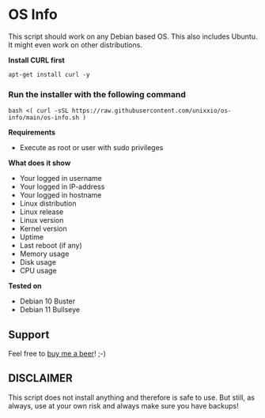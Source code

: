 # OS Info

This script should work on any Debian based OS. This also includes Ubuntu. It might even work on other distributions.

**Install CURL first**
```
apt-get install curl -y
```

### Run the installer with the following command
```
bash <( curl -sSL https://raw.githubusercontent.com/unixxio/os-info/main/os-info.sh )
```

**Requirements**
* Execute as root or user with sudo privileges

**What does it show**
* Your logged in username
* Your logged in IP-address
* Your logged in hostname
* Linux distribution
* Linux release
* Linux version
* Kernel version
* Uptime
* Last reboot (if any)
* Memory usage
* Disk usage
* CPU usage

**Tested on**
* Debian 10 Buster
* Debian 11 Bullseye

## Support
Feel free to [buy me a beer](https://paypal.me/sonnymeijer)! ;-)

## DISCLAIMER
This script does not install anything and therefore is safe to use. But still, as always, use at your own risk and always make sure you have backups!
